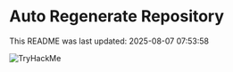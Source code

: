 # Auto Regenerate Repository

This README was last updated: 2025-08-07 07:53:58

 ![TryHackMe](https://tryhackme.com/badge/533634)